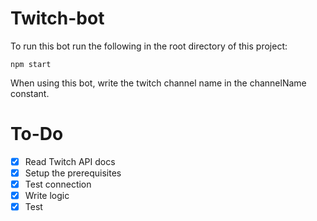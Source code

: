 # Twitch-bot

To run this bot run the following in the root directory of this project:

```
npm start
```

When using this bot, write the twitch channel name in the channelName constant.

# To-Do

- [x] Read Twitch API docs
- [x] Setup the prerequisites
- [x] Test connection
- [x] Write logic
- [x] Test

